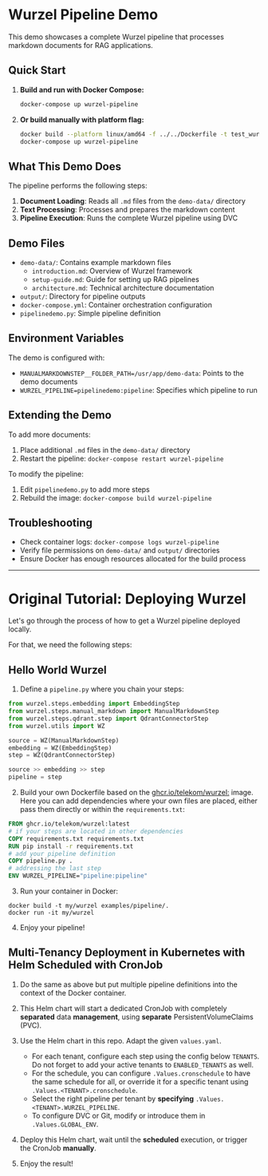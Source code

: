 # Wurzel Pipeline Demo

This demo showcases a complete Wurzel pipeline that processes markdown documents for RAG applications.

## Quick Start

1. **Build and run with Docker Compose:**
   ```bash
   docker-compose up wurzel-pipeline
   ```

2. **Or build manually with platform flag:**
   ```bash
   docker build --platform linux/amd64 -f ../../Dockerfile -t test_wurzel ../../
   docker-compose up wurzel-pipeline
   ```

## What This Demo Does

The pipeline performs the following steps:

1. **Document Loading**: Reads all `.md` files from the `demo-data/` directory
2. **Text Processing**: Processes and prepares the markdown content
3. **Pipeline Execution**: Runs the complete Wurzel pipeline using DVC

## Demo Files

- `demo-data/`: Contains example markdown files
  - `introduction.md`: Overview of Wurzel framework
  - `setup-guide.md`: Guide for setting up RAG pipelines
  - `architecture.md`: Technical architecture documentation
- `output/`: Directory for pipeline outputs
- `docker-compose.yml`: Container orchestration configuration
- `pipelinedemo.py`: Simple pipeline definition

## Environment Variables

The demo is configured with:

- `MANUALMARKDOWNSTEP__FOLDER_PATH=/usr/app/demo-data`: Points to the demo documents
- `WURZEL_PIPELINE=pipelinedemo:pipeline`: Specifies which pipeline to run

## Extending the Demo

To add more documents:
1. Place additional `.md` files in the `demo-data/` directory
2. Restart the pipeline: `docker-compose restart wurzel-pipeline`

To modify the pipeline:
1. Edit `pipelinedemo.py` to add more steps
2. Rebuild the image: `docker-compose build wurzel-pipeline`

## Troubleshooting

- Check container logs: `docker-compose logs wurzel-pipeline`
- Verify file permissions on `demo-data/` and `output/` directories
- Ensure Docker has enough resources allocated for the build process

---

# Original Tutorial: Deploying Wurzel

Let's go through the process of how to get a Wurzel pipeline deployed locally.

For that, we need the following steps:

## Hello World Wurzel
1. Define a `pipeline.py` where you chain your steps:
```python
from wurzel.steps.embedding import EmbeddingStep
from wurzel.steps.manual_markdown import ManualMarkdownStep
from wurzel.steps.qdrant.step import QdrantConnectorStep
from wurzel.utils import WZ

source = WZ(ManualMarkdownStep)
embedding = WZ(EmbeddingStep)
step = WZ(QdrantConnectorStep)

source >> embedding >> step
pipeline = step
```
2. Build your own Dockerfile based on the [ghcr.io/telekom/wurzel:](https://github.com/telekom/wurzel/pkgs/container/wurzel) image. Here you can add dependencies where your own files are placed, either pass them directly or within the `requirements.txt`:
```Dockerfile
FROM ghcr.io/telekom/wurzel:latest
# if your steps are located in other dependencies
COPY requirements.txt requirements.txt
RUN pip install -r requirements.txt
# add your pipeline definition
COPY pipeline.py .
# addressing the last step
ENV WURZEL_PIPELINE="pipeline:pipeline"
```
3. Run your container in Docker:
```
docker build -t my/wurzel examples/pipeline/.
docker run -it my/wurzel
```
4. Enjoy your pipeline!

## Multi-Tenancy Deployment in Kubernetes with Helm Scheduled with CronJob

1. Do the same as above but put multiple pipeline definitions into the context of the Docker container.
2. This Helm chart will start a dedicated CronJob with completely **separated** data **management**, using **separate** PersistentVolumeClaims (PVC).
3. Use the Helm chart in this repo. Adapt the given `values.yaml`.

   - For each tenant, configure each step using the config below `TENANTS`. Do not forget to add your active tenants to `ENABLED_TENANTS` as well.
   - For the schedule, you can configure `.Values.cronschedule` to have the same schedule for all, or override it for a specific tenant using `.Values.<TENANT>.cronschedule`.
   - Select the right pipeline per tenant by **specifying** `.Values.<TENANT>.WURZEL_PIPELINE`.
   - To configure DVC or Git, modify or introduce them in `.Values.GLOBAL_ENV`.

4. Deploy this Helm chart, wait until the **scheduled** execution, or trigger the CronJob **manually**.
5. Enjoy the result!
